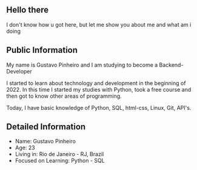## Hello there

I don't know how u got here, but let me show you about me and what am i doing

## Public Information

My name is Gustavo Pinheiro and I am studying to become a Backend-Developer

I started to learn about technology and development in the beginning of 2022. In this time I started my studies with Python, took a free course and then got to know other areas of programming.

Today, I have basic knowledge of Python, SQL, html-css, Linux, Git, API's.

## Detailed Information

- Name: Gustavo Pinheiro
- Age: 23
- Living in: Rio de Janeiro - RJ, Brazil
- Focused on Learning: Python - SQL 


